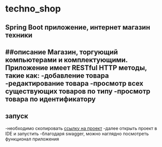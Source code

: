 # __techno_shop__
Spring Boot приложение, интернет магазин техники
---
##__описание__
Магазин, торгующий компьютерами и комплектующими. Приложение имеет RESTful HTTP методы, такие как:
-добавление товара
-редактирование товара
-просмотр всех существующих товаров по типу
-просмотр товара по идентификатору
---
## __запуск__
-необходимо скопировать [ссылку на проект](https://github.com/AnastasiaSychkova/techno_shop)
-далее открыть проект в IDE и запустить
-благодаря swagger, можно наглядно посмотреть функционал приложения
